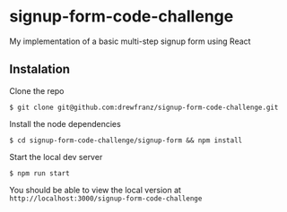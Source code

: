 # signup-form-code-challenge
My implementation of a basic multi-step signup form using React

## Instalation

Clone the repo
```
$ git clone git@github.com:drewfranz/signup-form-code-challenge.git
```

Install the node dependencies
```
$ cd signup-form-code-challenge/signup-form && npm install
```

Start the local dev server
```
$ npm run start
```

You should be able to view the local version at `http://localhost:3000/signup-form-code-challenge`